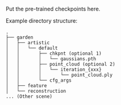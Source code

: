 Put the pre-trained checkpoints here.

Example directory structure:
```
.
├── garden
│   ├── artistic
│   │   └── default
│   │       ├── chkpnt (optional 1)
│   │       │   └── gaussians.pth
│   │       ├── point_cloud (optional 2)
│   │       │   └── iteration_{xxx}
│   │       │       └── point_cloud.ply
│   │       └── cfg_args  
│   ├── feature
│   └── reconstruction
... (Other scene)
